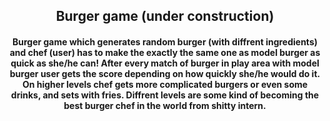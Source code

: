 <div align="center">
 <h2 >
  Burger game (under construction) 
 </h2>
 
 <h4>
 Burger game which generates random burger (with diffrent ingredients) and chef (user) has to make the exactly the same one as model burger as quick as she/he can!
 After every match of burger in play area with model burger user gets the score depending on how quickly she/he would do it.
 On higher levels chef gets more complicated burgers or even some drinks, and sets with fries.
 Diffrent levels are some kind of becoming the best burger chef in the world from shitty intern.
 </h4>

    
 
</div>
